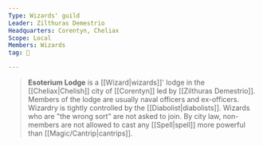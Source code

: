```yaml
---
Type: Wizards' guild
Leader: Zilthuras Demestrio
Headquarters: Corentyn, Cheliax
Scope: Local
Members: Wizards
tag: 👥

---
```


> **Esoterium Lodge** is a [[Wizard|wizards]]' lodge in the [[Cheliax|Chelish]] city of [[Corentyn]] led by [[Zilthuras Demestrio]]. Members of the lodge are usually naval officers and ex-officers. Wizardry is tightly controlled by the [[Diabolist|diabolists]]. Wizards who are "the wrong sort" are not asked to join. By city law, non-members are not allowed to cast any [[Spell|spell]] more powerful than [[Magic/Cantrip|cantrips]].







